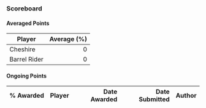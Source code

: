 ### Scoreboard

#### Averaged Points
| Player | Average (%) |
| ------------------- | --------: |
| Cheshire | 0 |
| Barrel Rider | 0 |

#### Ongoing Points
| % Awarded | Player | Date Awarded | Date Submitted | Author |
| --- | ---------- | -------: | -------: | ----------: |
